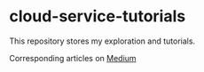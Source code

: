 # cloud-service-tutorials

This repository stores my exploration and tutorials. 

Corresponding articles on [Medium](https://medium.com/@mightnent)